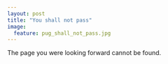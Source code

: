 ```yaml
---
layout: post
title: "You shall not pass"
image:
  feature: pug_shall_not_pass.jpg
--- 
```


<p class="center">The page you were looking forward cannot be found.</p>